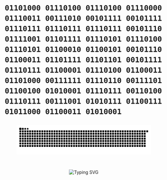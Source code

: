 
<h1>

```
01101000 01110100 01110100 01110000 01110011 00111010 00101111 00101111 01110111 01110111 01110111 00101110 01111001 01101111 01110101 01110100 01110101 01100010 01100101 00101110 01100011 01101111 01101101 00101111 01110111 01100001 01110100 01100011 01101000 00111111 01110110 00111101 01100100 01010001 01110111 00110100 01110111 00111001 01010111 01100111 01011000 01100011 01010001 
```
</h1>
<!-- START -->

<!-- <img alt="My GitHub stats" src="https://github-readme-stats.vercel.app/api?username=shaeinst&count_private=true&show_icons=true&theme=dark" align="right" width="50%" /> -->

<!-- - I had no life
- I have no life
- I will have no life -->

<!-- contribution snake -->
<p align="center">
    <img alt="contribution snake" width="85%" src="https://raw.githubusercontent.com/shaeinst/shaeinst/output/github-contribution-grid-snake.svg" />
</p>
<br>
<p  align="center">
<img alt="Typing SVG" src="https://readme-typing-svg.herokuapp.com?size=18&center=true&vCenter=true&lines=This+line+is+cool%2C+isn't++it%3F;here+is+the+second+line.;now%2C+please+stop+reading+me!"/>
</p>


